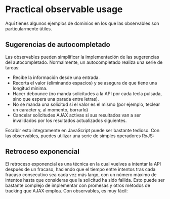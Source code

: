 # Practical observable usage

Aquí tienes algunos ejemplos de dominios en los que las observables son particularmente útiles.

## Sugerencias de autocompletado

Las observables pueden simplificar la implementación de las sugerencias del autocompletado. Normalmente, un autocompletado realiza una serie de tareas:

* Recibe la información desde una entrada.
* Recorta el valor (eliminando espacios) y se asegura de que tiene una longitud mínima.
* Hacer debounce (no manda solicitudes a la API por cada tecla pulsada, sino que espera una parada entre letras).
* No se manda una solicitud si el valor es el mismo (por ejemplo, teclear un caracter y, al momento, borrarlo)
* Cancelar solicitudes AJAX activas si sus resultados van a ser invalidados por los resultados actualizados siguientes.

Escribir esto íntegramente en JavaScript puede ser bastante tedioso. Con las observables, puedes utilizar una serie de simples operadores RxJS:

<code-example path="practical-observable-usage/src/typeahead.ts" header="Typeahead"></code-example>

## Retroceso exponencial

El retroceso exponencial es una técnica en la cual vuelves a intentar la API después de un fracaso, haciendo que el tiempo entre intentos tras cada fracaso consecutivo sea cada vez más largo, con un número máximo de intentos hasta que consideras que la solicitud ha sido fallida. Esto puede ser bastante complejo de implementar con promesas y otros métodos de tracking que AJAX emplea. Con observables, es muy fácil:

<code-example path="practical-observable-usage/src/backoff.ts" header="Exponential backoff"></code-example>
